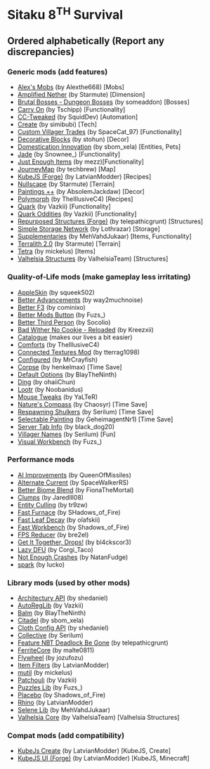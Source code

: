 # Sitaku 8<sup>TH</sup> Survival
## Ordered alphabetically (Report any discrepancies)

### Generic mods (add features)
- [Alex's Mobs](https://www.curseforge.com/minecraft/mc-mods/alexs-mobs) (by Alexthe668) [Mobs]
- [Amplified Nether](https://www.curseforge.com/minecraft/mc-mods/amplified-nether) (by Starmute) [Dimension]
- [Brutal Bosses - Dungeon Bosses](https://www.curseforge.com/minecraft/mc-mods/brutal-bosses-dungeon) (by someaddon) [Bosses]
- [Carry On](https://www.curseforge.com/minecraft/mc-mods/carry-on) (by Tschipp) [Functionality]
- [CC-Tweaked](https://www.curseforge.com/minecraft/mc-mods/cc-tweaked) (by SquidDev) [Automation]
- [Create](https://www.curseforge.com/minecraft/mc-mods/create) (by simibubi) [Tech]
- [Custom Villager Trades](https://www.curseforge.com/minecraft/mc-mods/custom-villager-trades) (by SpaceCat_97) [Functionality]
- [Decorative Blocks](https://www.curseforge.com/minecraft/mc-mods/decorative-blocks) (by stohun) [Decor]
- [Domestication Innovation](https://www.curseforge.com/minecraft/mc-mods/domestication-innovation) (by sbom_xela) [Entities, Pets]
- [Jade](https://www.curseforge.com/minecraft/mc-mods/jade) (by Snownee_) [Functionality]
- [Just Enough Items](https://www.curseforge.com/minecraft/mc-mods/jei) (by mezz)[Functionality]
- [JourneyMap](https://www.curseforge.com/minecraft/mc-mods/journeymap) (by techbrew) [Map]
- [KubeJS (Forge)](https://www.curseforge.com/minecraft/mc-mods/kubejs-forge) (by LatvianModder) [Recipes]
- [Nullscape](https://www.curseforge.com/minecraft/mc-mods/nullscape-end-reborn) (by Starmute) [Terrain]
- [Paintings ++](https://www.curseforge.com/minecraft/mc-mods/paintings) (by AbsolemJackdaw) [Decor]
- [Polymorph](https://www.curseforge.com/minecraft/mc-mods/polymorph) (by TheIllusiveC4) [Recipes]
- [Quark](https://www.curseforge.com/minecraft/mc-mods/quark) (by Vazkii) [Functionality]
- [Quark Oddities](https://www.curseforge.com/minecraft/mc-mods/quark-oddities) (by Vazkii) [Functionality]
- [Repurposed Structures (Forge)](https://www.curseforge.com/minecraft/mc-mods/repurposed-structures) (by telepathicgrunt) [Structures]
- [Simple Storage Network](https://www.curseforge.com/minecraft/mc-mods/simple-storage-network) (by Lothrazar) [Storage]
- [Supplementaries](https://www.curseforge.com/minecraft/mc-mods/supplementaries) (by MehVahdJukaar) [Items, Functionality]
- [Terralith 2.0](https://www.curseforge.com/minecraft/mc-mods/terralith) (by Starmute) [Terrain]
- [Tetra](https://www.curseforge.com/minecraft/mc-mods/tetra) (by mickelus) [Items]
- [Valhelsia Structures](https://www.curseforge.com/minecraft/mc-mods/valhelsia-structures) (by ValhelsiaTeam) [Structures]


### Quality-of-Life mods (make gameplay less irritating)
- [AppleSkin](https://www.curseforge.com/minecraft/mc-mods/appleskin) (by squeek502)
- [Better Advancements](https://www.curseforge.com/minecraft/mc-mods/better-advancements) (by way2muchnoise)
- [Better F3](https://www.curseforge.com/minecraft/mc-mods/betterf3) (by cominixo)
- [Better Mods Button](https://www.curseforge.com/minecraft/mc-mods/better-mods-button) (by Fuzs_)
- [Better Third Person](https://www.curseforge.com/minecraft/mc-mods/better-third-person) (by Socolio)
- [Bad Wither No Cookie - Reloaded](https://www.curseforge.com/minecraft/mc-mods/bad-wither-no-cookie-reloaded) (by Kreezxii)
- [Catalogue](https://www.curseforge.com/minecraft/mc-mods/catalogue) (makes our lives a bit easier)
- [Comforts](https://www.curseforge.com/minecraft/mc-mods/comforts) (by TheIllusiveC4) 
- [Connected Textures Mod](https://www.curseforge.com/minecraft/mc-mods/ctm) (by tterrag1098)
- [Configured](https://www.curseforge.com/minecraft/mc-mods/configured) (by MrCrayfish)
- [Corpse](https://www.curseforge.com/minecraft/mc-mods/corpse) (by henkelmax) [Time Save]
- [Default Options](https://www.curseforge.com/minecraft/mc-mods/default-options) (by BlayTheNinth)
- [Ding](https://www.curseforge.com/minecraft/mc-mods/ding) (by ohaiiChun)
- [Lootr](https://www.curseforge.com/minecraft/mc-mods/lootr) (by Noobanidus)
- [Mouse Tweaks](https://www.curseforge.com/minecraft/mc-mods/mouse-tweaks) (by YaLTeR)
- [Nature's Compass](https://www.curseforge.com/minecraft/mc-mods/natures-compass) (by Chaosyr) [Time Save]
- [Respawning Shulkers](https://www.curseforge.com/minecraft/mc-mods/respawning-shulkers) (by Serilum) [Time Save]
- [Selectable Painting](https://www.curseforge.com/minecraft/mc-mods/selectable-painting) (by GeheimagentNr1) [Time Save]
- [Server Tab Info](https://www.curseforge.com/minecraft/mc-mods/server-tab-info) (by black_dog20)
- [Villager Names](https://www.curseforge.com/minecraft/mc-mods/villager-names) (by Serilum) [Fun]
- [Visual Workbench](https://www.curseforge.com/minecraft/mc-mods/visual-workbench) (by Fuzs_)


### Performance mods
- [AI Improvements](https://www.curseforge.com/minecraft/mc-mods/ai-improvements) (by QueenOfMissiles)
- [Alternate Current](https://www.curseforge.com/minecraft/mc-mods/alternate-current) (by SpaceWalkerRS)
- [Better Biome Blend](https://www.curseforge.com/minecraft/mc-mods/better-biome-blend) (by FionaTheMortal)
- [Clumps](https://www.curseforge.com/minecraft/mc-mods/clumps) (by Jaredlll08)
- [Entity Culling](https://www.curseforge.com/minecraft/mc-mods/entityculling) (by tr9zw)
- [Fast Furnace](https://www.curseforge.com/minecraft/mc-mods/fastfurnace) (by SHadows_of_Fire)
- [Fast Leaf Decay](https://www.curseforge.com/minecraft/mc-mods/fast-leaf-decay) (by olafskii)
- [Fast Workbench](https://www.curseforge.com/minecraft/mc-mods/fastworkbench) (by Shadows_of_Fire)
- [FPS Reducer](https://www.curseforge.com/minecraft/mc-mods/fps-reducer) (by bre2el)
- [Get It Together, Drops!](https://www.curseforge.com/minecraft/mc-mods/get-it-together-drops) (by bl4ckscor3)
- [Lazy DFU](https://www.curseforge.com/minecraft/mc-mods/lazy-dfu-forge) (by Corgi_Taco)
- [Not Enough Crashes](https://www.curseforge.com/minecraft/mc-mods/not-enough-crashes-forge) (by NatanFudge)
- [spark](https://www.curseforge.com/minecraft/mc-mods/spark) (by lucko)


### Library mods (used by other mods)
- [Architectury API](https://www.curseforge.com/minecraft/mc-mods/architectury-forge) (by shedaniel)
- [AutoRegLib](https://www.curseforge.com/minecraft/mc-mods/autoreglib) (by Vazkii)
- [Balm](https://www.curseforge.com/minecraft/mc-mods/balm) (by BlayTheNinth)
- [Citadel](https://www.curseforge.com/minecraft/mc-mods/citadel) (by sbom_xela)
- [Cloth Config API](https://www.curseforge.com/minecraft/mc-mods/cloth-config-forge) (by shedaniel)
- [Collective](https://www.curseforge.com/minecraft/mc-mods/collective) (by Serilum)
- [Feature NBT Deadlock Be Gone](https://www.curseforge.com/minecraft/mc-mods/feature-nbt-deadlock-be-gone) (by telepathicgrunt)
- [FerriteCore](https://www.curseforge.com/minecraft/mc-mods/ferritecore) (by malte0811)
- [Flywheel](https://www.curseforge.com/minecraft/mc-mods/flywheel) (by jozufozu)
- [Item Filters](https://www.curseforge.com/minecraft/mc-mods/item-filters-forge) (by LatvianModder)
- [mutil](https://www.curseforge.com/minecraft/mc-mods/mutil) (by mickelus)
- [Patchouli](https://www.curseforge.com/minecraft/mc-mods/patchouli) (by Vazkii)
- [Puzzles Lib](https://www.curseforge.com/minecraft/mc-mods/puzzles-lib) (by Fuzs_)
- [Placebo](https://www.curseforge.com/minecraft/mc-mods/placebo) (by Shadows_of_Fire)
- [Rhino](https://www.curseforge.com/minecraft/mc-mods/rhino) (by LatvianModder)
- [Selene Lib](https://www.curseforge.com/minecraft/mc-mods/selene) (by MehVahdJukaar)
- [Valhelsia Core](https://www.curseforge.com/minecraft/mc-mods/valhelsia-core) (by ValhelsiaTeam) [Valhelsia Structures]


### Compat mods (add compatibility)
- [KubeJs Create](https://www.curseforge.com/minecraft/mc-mods/kubejs-create) (by LatvianModder) [KubeJS, Create]
- [KubeJS UI (Forge)](https://www.curseforge.com/minecraft/mc-mods/kubejs-ui-forge) (by LatvianModder) [KubeJS, Minecraft]
